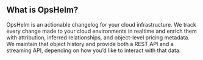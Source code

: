 ## What is OpsHelm?

OpsHelm is an actionable changelog for your cloud infrastructure. We track every change made to your cloud environments in realtime and enrich them with attribution, inferred relationships, and object-level pricing metadata. We maintain that object history and provide both a REST API and a streaming API, depending on how you’d like to interact with that data.
